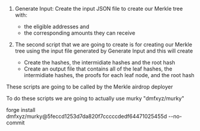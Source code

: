 1. Generate Input: Create the input JSON file to create our Merkle tree with:
   - the eligible addresses and
   - the corresponding amounts they can receive

2. The second script that we are going to create is for creating our Merkle tree using the input file generated by Generate Input and this will create
   - Create the hashes, the intermidiate hashes and the root hash 
   - Create an output file that contains all of the leaf hashes, the intermidiate hashes, the proofs for each leaf node, and the root hash 
  
These scripts are going to be called by the Merkle airdrop deployer

To do these scripts we are going to actually use murky "dmfxyz/murky"

forge install dmfxyz/murky@5feccd1253d7da820f7cccccdedf64471025455d --no-commit 

